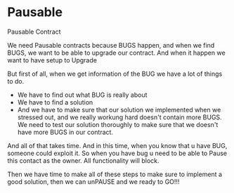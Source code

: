 # Pausable
Pausable Contract
 
 We need Pausable contracts because BUGS happen, and when we find BUGS, we want to be able to upgrade our contract. And when it 
 happen we want to have setup to Upgrade
 
 But first of all, when we get information of the BUG we have a lot of things to do.
  - We have to find out what BUG is really about
  - We have to find a solution
  - And we have to make sure that our solution we implemented when we stressed out, and we really workung hard doesn't contain 
  more BUGS. We need to test our solution thoroughly to make sure that we doesn't have more BUGS in our contract.
  
  And all of that takes time. And in this time, when you know that u have BUG, someone could exploit it.
  So when you have bug u need to be able to Pause this contact as the owner. All functionality will block.
  
  Then we have time to make all of these steps to make sure to implement a good solution, then we can unPAUSE and 
  we ready to GO!!!
